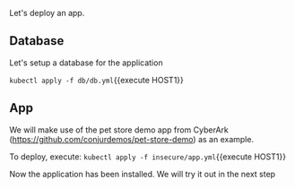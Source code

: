 
Let's deploy an app.   

## Database

Let's setup a database for the application

`kubectl apply -f db/db.yml`{{execute HOST1}}


## App

We will make use of the pet store demo app from CyberArk (https://github.com/conjurdemos/pet-store-demo) as an example.

To deploy, execute:
`kubectl apply -f insecure/app.yml`{{execute HOST1}}

Now the application has been installed.
We will try it out in the next step
